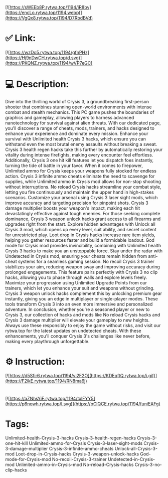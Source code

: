 [![https://sWEEb8P.rytwa.top/1194/iR8bv](https://encLo.rytwa.top/1194.webp)](https://VgQx8.rytwa.top/1194/D7RbdBVd)
# ✅ Link:
[![https://wzDo5.rytwa.top/1194/gfnPHz](https://Hj9nDwCH.rytwa.top/d.svg)](https://PKQNZ.rytwa.top/1194/wVP7eGC)
# 💻 Description:
Dive into the thrilling world of Crysis 3, a groundbreaking first-person shooter that combines stunning open-world environments with intense combat and stealth mechanics. This PC game pushes the boundaries of graphics and gameplay, allowing players to harness advanced nanotechnology for survival against alien threats. With our dedicated page, you'll discover a range of cheats, mods, trainers, and hacks designed to enhance your experience and dominate every mission.
Enhance your survival with Unlimited health Crysis 3 hacks, which ensure you can withstand even the most brutal enemy assaults without breaking a sweat. Crysis 3 health regen hacks take this further by automatically restoring your vitality during intense firefights, making every encounter feel effortless. Additionally, Crysis 3 one hit kill features let you dispatch foes instantly, turning the tide of battle in your favor.
When it comes to firepower, Unlimited ammo for Crysis keeps your weapons fully stocked for endless action. Crysis 3 infinite ammo cheats eliminate the need to scavenge for supplies, while Unlimited ammo in Crysis mod allows for non-stop shooting without interruptions. No reload Crysis hacks streamline your combat style, letting you fire continuously and maintain the upper hand in high-stakes scenarios.
Customize your arsenal using Crysis 3 laser sight mods, which improve accuracy and targeting precision for pinpoint shots. Crysis 3 damage multiplier boosts your weapon's impact, making each hit devastatingly effective against tough enemies. For those seeking complete dominance, Crysis 3 weapon unlock hacks grant access to all firearms and upgrades right from the start.
Explore hidden advantages with Unlock all Crysis 3 mod, which opens up every level, suit ability, and secret content for unrestricted play. Loot drop in Crysis hacks increase rare item yields, helping you gather resources faster and build a formidable loadout. God mode for Crysis mod provides invincibility, combining with Unlimited health Crysis 3 hacks to make you an unstoppable force.
Stay under the radar with Undetected in Crysis mod, ensuring your cheats remain hidden from anti-cheat systems for a seamless gaming session. No recoil Crysis 3 trainer stabilizes your aim, reducing weapon sway and improving accuracy during prolonged engagements. This feature pairs perfectly with Crysis 3 no clip hacks, allowing you to phase through walls and explore levels freely.
Maximize your progression using Unlimited Upgrade Points from our trainers, which let you enhance your suit and weapons without grinding. Crysis 3 weapon unlock hacks complement this by unlocking premium gear instantly, giving you an edge in multiplayer or single-player modes. These tools transform Crysis 3 into an even more immersive and personalized adventure.
In conclusion, whether you're a seasoned player or new to Crysis 3, our collection of hacks and mods like No reload Crysis hacks and Crysis 3 damage multiplier will elevate your gameplay to new heights. Always use these responsibly to enjoy the game without risks, and visit our rytwa.top for the latest updates on undetected cheats. With these enhancements, you'll conquer Crysis 3's challenges like never before, making every playthrough unforgettable.

# ⚙️ Instruction:
[![https://d5Sfir6.rytwa.top/1194/vi2F2O](https://KDEqftQ.rytwa.top/i.gif)](https://F2ikE.rytwa.top/1194/RN8ma6j)
#
[![https://aZNhsYiF.rytwa.top/1194/txlFYY5](https://p6nowh.rytwa.top/l.svg)](https://pClQCE.rytwa.top/1194/funiEAFg)
# Tags:
Unlimited-health-Crysis-3-hacks Crysis-3-health-regen-hacks Crysis-3-one-hit-kill Unlimited-ammo-for-Crysis Crysis-3-laser-sight-mods Crysis-3-damage-multiplier Crysis-3-infinite-ammo-cheats Unlock-all-Crysis-3-mod Loot-drop-in-Crysis-hacks Crysis-3-weapon-unlock-hacks God-mode-for-Crysis-mod No-recoil-Crysis-3-trainer Undetected-in-Crysis-mod Unlimited-ammo-in-Crysis-mod No-reload-Crysis-hacks Crysis-3-no-clip-hacks





